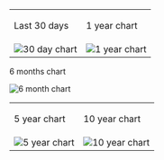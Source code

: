 ﻿
<table width="100%">
	<tr>
		<td><p>Last 30 days</p></td>
		<td><p>1 year chart</p></td>
	</tr>
	<tr>
		<td><img alt="30 day chart" src="http://asx.netquote.com.au/chart.aspx?provider=CSV&Code=XAO&MAIN=Native.MAIN&Type=3&Scale=1&Span=DAY30&Skin=GreenRed&size=265*210&Extra=C1B3&BMargin=10&Cycle=Day" /></td>
		<td><img alt="1 year chart" src="http://asx.netquote.com.au/chart.aspx?provider=CSV&Code=XAO&Main=Extend.MainArea&Type=Candle&Scale=1&Span=YEAR1&Skin=GreenWhite&size=265*210&Extra=C1B3&BMargin=10" /></td>
	</tr>
</table>
<p>6 months chart</p>
<img alt="6 month chart" src="http://asx.netquote.com.au/chart.aspx?provider=CSV&Code=XAO&MAIN=Native.MAIN&Type=3&Scale=0&IND=EXTEND.RSI(14){U};VOLMA(60);MACD(26,12,9);ATR(10);&OVER=Extend.BB(20,2)&COMP=&Skin=GreenRed&Size=640&Layout=2Line;Default;Price;HisDate&Width=1" />

<table width="100%">
	<tr>
		<td><p>5 year chart</p></td>
		<td><p>10 year chart</p></td>
	</tr>
	<tr>
		<td><img alt="5 year chart" src="http://asx.netquote.com.au/chart.aspx?provider=CSV&Code=XAO&Main=Extend.MainArea&Type=1&Scale=0&Span=YEAR5&Skin=GreenWhite&size=265*210&Extra=C1B3&XFormat=yy&XCycle=Year&Cycle=Day15&His=0&SV=0&BMargin=10" /></td>
		<td><img alt="10 year chart" src="http://asx.netquote.com.au/chart.aspx?provider=CSV&Code=XAO&Main=Extend.MainArea&Type=1&Scale=0&Span=YEAR10&Skin=GreenWhite&size=265*210&Extra=C1B3&XFormat=yy&XCycle=Year&Cycle=Month&His=0&SV=0&BMargin=10" /></td>
	</tr>
</table>
